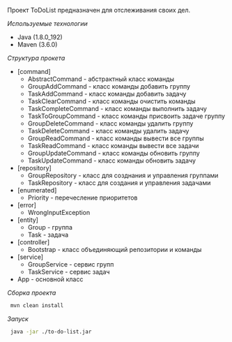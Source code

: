 Проект ToDoList предназначен для отслеживания своих дел.

*Используемые технологии* 
* Java (1.8.0_192)
* Maven (3.6.0)

*Структура прокета*
* [command]
	* AbstractCommand - абстрактный класс команды
	* GroupAddCommand - класс команды добавить группу
    * TaskAddCommand - класс команды добавить задачу
    * TaskClearCommand - класс команды очистить команды
    * TaskCompleteCommand - класс команды выполнить задачу
    * TaskToGroupCommand - класс команды присвоить задаче группу
    * GroupDeleteCommand - класс команды удалить группу
    * TaskDeleteCommand - класс команды удалить задачу
    * GroupReadCommand - класс команды вывести все группы
    * TaskReadCommand - класс команды вывести все задачи
    * GroupUpdateCommand - класс команды обновить группу
    * TaskUpdateCommand - класс команды обновить задачу
* [repository]
  * GroupRepository - класс для созднания и управления группами
  * TaskRepository - класс для создания и управления задачами
* [enumerated]
  * Priority - перечесление приоритетов
* [error]
  * WrongInputException
* [entity]
  * Group - группа
  * Task - задача
* [controller]
  * Bootstrap - класс объединяющий репозитории и команды 
* [service]
  * GroupService - сервис групп
  * TaskService - сервис задач
* App - основной класс 

*Сборка проекта*
```bash
 mvn clean install
```
 
*Запуск*
```bash
 java -jar ./to-do-list.jar
```